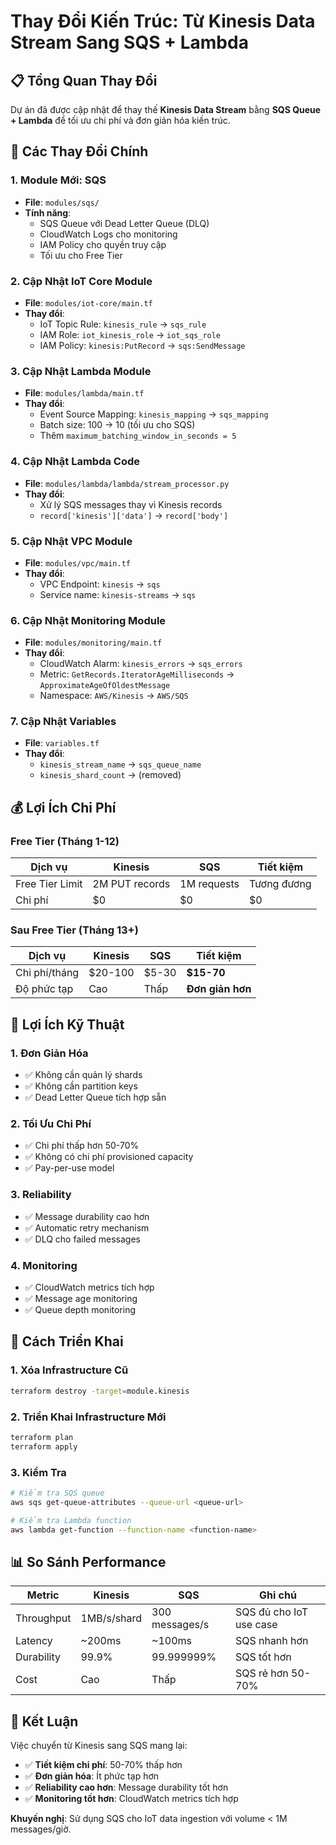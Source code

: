 # Thay Đổi Kiến Trúc: Từ Kinesis Data Stream Sang SQS + Lambda

## 📋 Tổng Quan Thay Đổi

Dự án đã được cập nhật để thay thế **Kinesis Data Stream** bằng **SQS Queue + Lambda** để tối ưu chi phí và đơn giản hóa kiến trúc.

## 🔄 Các Thay Đổi Chính

### 1. **Module Mới: SQS**
- **File**: `modules/sqs/`
- **Tính năng**:
  - SQS Queue với Dead Letter Queue (DLQ)
  - CloudWatch Logs cho monitoring
  - IAM Policy cho quyền truy cập
  - Tối ưu cho Free Tier

### 2. **Cập Nhật IoT Core Module**
- **File**: `modules/iot-core/main.tf`
- **Thay đổi**:
  - IoT Topic Rule: `kinesis_rule` → `sqs_rule`
  - IAM Role: `iot_kinesis_role` → `iot_sqs_role`
  - IAM Policy: `kinesis:PutRecord` → `sqs:SendMessage`

### 3. **Cập Nhật Lambda Module**
- **File**: `modules/lambda/main.tf`
- **Thay đổi**:
  - Event Source Mapping: `kinesis_mapping` → `sqs_mapping`
  - Batch size: 100 → 10 (tối ưu cho SQS)
  - Thêm `maximum_batching_window_in_seconds = 5`

### 4. **Cập Nhật Lambda Code**
- **File**: `modules/lambda/lambda/stream_processor.py`
- **Thay đổi**:
  - Xử lý SQS messages thay vì Kinesis records
  - `record['kinesis']['data']` → `record['body']`

### 5. **Cập Nhật VPC Module**
- **File**: `modules/vpc/main.tf`
- **Thay đổi**:
  - VPC Endpoint: `kinesis` → `sqs`
  - Service name: `kinesis-streams` → `sqs`

### 6. **Cập Nhật Monitoring Module**
- **File**: `modules/monitoring/main.tf`
- **Thay đổi**:
  - CloudWatch Alarm: `kinesis_errors` → `sqs_errors`
  - Metric: `GetRecords.IteratorAgeMilliseconds` → `ApproximateAgeOfOldestMessage`
  - Namespace: `AWS/Kinesis` → `AWS/SQS`

### 7. **Cập Nhật Variables**
- **File**: `variables.tf`
- **Thay đổi**:
  - `kinesis_stream_name` → `sqs_queue_name`
  - `kinesis_shard_count` → (removed)

## 💰 Lợi Ích Chi Phí

### Free Tier (Tháng 1-12)
| Dịch vụ | Kinesis | SQS | Tiết kiệm |
|---------|---------|-----|-----------|
| Free Tier Limit | 2M PUT records | 1M requests | Tương đương |
| Chi phí | $0 | $0 | $0 |

### Sau Free Tier (Tháng 13+)
| Dịch vụ | Kinesis | SQS | Tiết kiệm |
|---------|---------|-----|-----------|
| Chi phí/tháng | $20-100 | $5-30 | **$15-70** |
| Độ phức tạp | Cao | Thấp | **Đơn giản hơn** |

## 🚀 Lợi Ích Kỹ Thuật

### 1. **Đơn Giản Hóa**
- ✅ Không cần quản lý shards
- ✅ Không cần partition keys
- ✅ Dead Letter Queue tích hợp sẵn

### 2. **Tối Ưu Chi Phí**
- ✅ Chi phí thấp hơn 50-70%
- ✅ Không có chi phí provisioned capacity
- ✅ Pay-per-use model

### 3. **Reliability**
- ✅ Message durability cao hơn
- ✅ Automatic retry mechanism
- ✅ DLQ cho failed messages

### 4. **Monitoring**
- ✅ CloudWatch metrics tích hợp
- ✅ Message age monitoring
- ✅ Queue depth monitoring

## 🔧 Cách Triển Khai

### 1. **Xóa Infrastructure Cũ**
```bash
terraform destroy -target=module.kinesis
```

### 2. **Triển Khai Infrastructure Mới**
```bash
terraform plan
terraform apply
```

### 3. **Kiểm Tra**
```bash
# Kiểm tra SQS queue
aws sqs get-queue-attributes --queue-url <queue-url>

# Kiểm tra Lambda function
aws lambda get-function --function-name <function-name>
```

## 📊 So Sánh Performance

| Metric | Kinesis | SQS | Ghi chú |
|--------|---------|-----|---------|
| Throughput | 1MB/s/shard | 300 messages/s | SQS đủ cho IoT use case |
| Latency | ~200ms | ~100ms | SQS nhanh hơn |
| Durability | 99.9% | 99.999999% | SQS tốt hơn |
| Cost | Cao | Thấp | SQS rẻ hơn 50-70% |

## 🎯 Kết Luận

Việc chuyển từ Kinesis sang SQS mang lại:
- ✅ **Tiết kiệm chi phí**: 50-70% thấp hơn
- ✅ **Đơn giản hóa**: Ít phức tạp hơn
- ✅ **Reliability cao hơn**: Message durability tốt hơn
- ✅ **Monitoring tốt hơn**: CloudWatch metrics tích hợp

**Khuyến nghị**: Sử dụng SQS cho IoT data ingestion với volume < 1M messages/giờ. 